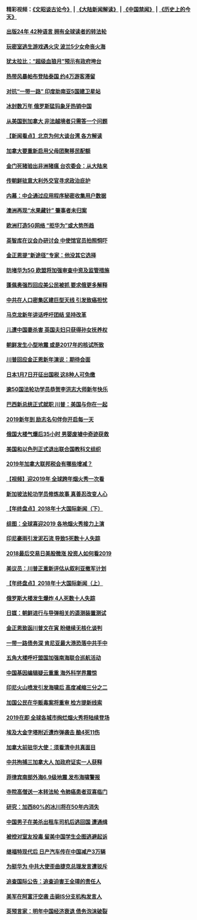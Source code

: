 #### 精彩视频：[《文昭谈古论今》](https://github.com/gfw-breaker/wenzhao/blob/master/README.md?t=01060630) | [《大陆新闻解读》](https://github.com/gfw-breaker/ntdtv-comedy/blob/master/README.md?t=01060630) | [《中国禁闻》](https://github.com/gfw-breaker/ntdtv-news/blob/master/README.md?t=01060630) | [《历史上的今天》](https://github.com/gfw-breaker/today-in-history/blob/master/README.md?t=01060630) 

#### [出版24年 42种语言 拥有全球读者的转法轮](../pages/nsc418/n10955468.md?t=01060630) 

#### [玩密室逃生游戏遇火灾 波兰5少女命丧火海](../pages/nsc418/n10955350.md?t=01060630) 

#### [犹太拉比：“超级血狼月”预示有政府垮台](../pages/nsc418/n10954999.md?t=01060630) 

#### [热带风暴帕布登陆泰国 约4万游客滞留](../pages/nsc418/n10953704.md?t=01060630) 

#### [对抗“一带一路” 印度助南亚5国建卫星站](../pages/nsc418/n10953085.md?t=01060630) 

#### [冰封数万年 俄罗斯猛犸象牙热销中国](../pages/nsc418/n10952945.md?t=01060630) 

#### [从美国到加拿大 非法越境者只需答一个问题](../pages/nsc418/n10952107.md?t=01060630) 

#### [【新闻看点】北京为何大谈台湾 各方解读](../pages/nsc418/n10951577.md?t=01060630) 

#### [加拿大要重新启用父母团聚移民配额](../pages/nsc418/n10951623.md?t=01060630) 

#### [金门死猪验出非洲猪瘟 台农委会：从大陆来](../pages/nsc418/n10950871.md?t=01060630) 

#### [传朝鲜驻意大利外交官寻求政治庇护](../pages/nsc418/n10950043.md?t=01060630) 

#### [内幕：中企通过应用程序秘密收集用户数据](../pages/nsc418/n10949869.md?t=01060630) 

#### [澳洲再现“水果藏针” 肇事者未归案](../pages/nsc418/n10949734.md?t=01060630) 

#### [欧洲打造5G网络 “拒华为”或大势所趋](../pages/nsc418/n10944741.md?t=01060630) 

#### [英智库在议会办研讨会 中使馆官员拍照恫吓](../pages/nsc418/n10949621.md?t=01060630) 

#### [金正恩提“新途径”专家：他没其它选择](../pages/nsc418/n10949644.md?t=01060630) 

#### [防堵华为5G 欧盟将加强审查中资及监管措施](../pages/nsc418/n10949397.md?t=01060630) 

#### [蓬佩奥强烈回应美公民被抓 要求俄更多解释](../pages/nsc418/n10949408.md?t=01060630) 

#### [中共在人口密集区建巨型天线 引发致癌担忧](../pages/nsc418/n10949221.md?t=01060630) 

#### [马克龙新年讲话呼吁团结 坚持改革](../pages/nsc418/n10947012.md?t=01060630) 

#### [儿遭中国妻杀害 英国夫妇只获得孙女抚养权](../pages/nsc418/n10947962.md?t=01060630) 

#### [朝鲜发生小型地震 或是2017年的核试所致](../pages/nsc418/n10948016.md?t=01060630) 

#### [川普回应金正恩新年演说：期待会面](../pages/nsc418/n10947826.md?t=01060630) 

#### [日本1月7日开征出国税 这8种人可免缴](../pages/nsc418/n10947821.md?t=01060630) 

#### [逾50国法轮功学员恭贺李洪志大师新年快乐](../pages/nsc418/n10922625.md?t=01060630) 

#### [巴西新总统正式就职 川普：美国与你在一起](../pages/nsc418/n10947092.md?t=01060630) 

#### [2019新年到 励志名句伴你开启每一天](../pages/nsc418/n10946988.md?t=01060630) 

#### [俄国大楼气爆后35小时 男婴废墟中奇迹获救](../pages/nsc418/n10946967.md?t=01060630) 

#### [美国和以色列正式退出联合国教科文组织](../pages/nsc418/n10946960.md?t=01060630) 

#### [2019年加拿大联邦税会有哪些增减？](../pages/nsc418/n10946693.md?t=01060630) 

#### [【视频】迎2019年 全球跨年烟火秀一次看](../pages/nsc418/n10946627.md?t=01060630) 

#### [新加坡法轮功学员修炼故事 真善忍改变人心](../pages/nsc418/n10946163.md?t=01060630) 

#### [【年终盘点】2018年十大国际新闻（下）](../pages/nsc418/n10925458.md?t=01060630) 

#### [组图：全球喜迎2019 各地烟火秀接力上演](../pages/nsc418/n10945584.md?t=01060630) 

#### [印尼豪雨引发泥石流 导致5死数十人失踪](../pages/nsc418/n10945409.md?t=01060630) 

#### [2018最后交易日美股微涨 投资人如何看2019](../pages/nsc418/n10944797.md?t=01060630) 

#### [美议员：川普正重新评估从叙利亚撤军计划](../pages/nsc418/n10944364.md?t=01060630) 

#### [【年终盘点】2018年十大国际新闻（上）](../pages/nsc418/n10924773.md?t=01060630) 

#### [俄罗斯大楼发生爆炸 4人死数十人失踪](../pages/nsc418/n10943682.md?t=01060630) 

#### [日媒：朝鲜进行与导弹相关的遥测装置测试](../pages/nsc418/n10943525.md?t=01060630) 

#### [金正恩致函川普文在寅 盼继续无核化谈判](../pages/nsc418/n10943074.md?t=01060630) 

#### [一带一路债务深 肯尼亚最大港恐落中共手中](../pages/nsc418/n10942794.md?t=01060630) 

#### [五角大楼呼吁盟国加强南海联合巡航活动](../pages/nsc418/n10942310.md?t=01060630) 

#### [中国基因编辑疑云重重 海外科学界震惊](../pages/nsc418/n10940149.md?t=01060630) 

#### [印尼火山喷发引发海啸后 高度减缩三分之二](../pages/nsc418/n10941435.md?t=01060630) 

#### [加国公民在华贩毒案将重审 检方提新线索](../pages/nsc418/n10940613.md?t=01060630) 

#### [2019在即 全球各城市绚烂烟火秀将陆续登场](../pages/nsc418/n10940465.md?t=01060630) 

#### [埃及大金字塔附近遭炸弹袭击 酿4死11伤](../pages/nsc418/n10940511.md?t=01060630) 

#### [加拿大前驻华大使：须看清中共真面目](../pages/nsc418/n10940389.md?t=01060630) 

#### [中共拘捕三加拿大人 加政府证实一人获释](../pages/nsc418/n10939393.md?t=01060630) 

#### [菲律宾南部外海6.9级地震 发布海啸警报](../pages/nsc418/n10939652.md?t=01060630) 

#### [寺院高僧送一本转法轮 令肺癌患者双喜临门](../pages/nsc418/n10937173.md?t=01060630) 

#### [研究：加西80%的冰川将在50年内消失](../pages/nsc418/n10939068.md?t=01060630) 

#### [中国男子在美杀出租车司机后逃回国 遭通缉](../pages/nsc418/n10939162.md?t=01060630) 

#### [被控对室友投毒 留美中国学生企图逃避起诉](../pages/nsc418/n10939143.md?t=01060630) 

#### [继福特现代后 日产汽车传在中国减产3万辆](../pages/nsc418/n10938892.md?t=01060630) 

#### [为挺华为 中共大使歪曲捷克总理发言遭驳斥](../pages/nsc418/n10938867.md?t=01060630) 

#### [追查国际公告：追查迫害王全璋的责任人](../pages/nsc418/n10937997.md?t=01060630) 

#### [美军在阿富汗空袭 击毙IS分支机构发言人](../pages/nsc418/n10937943.md?t=01060630) 

#### [英预言家：明年中国经济衰退 债务泡沫破裂](../pages/nsc418/n10937862.md?t=01060630) 

